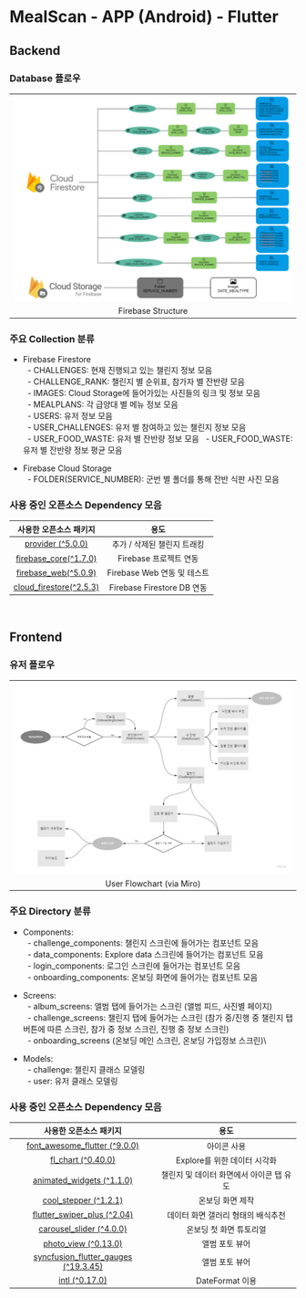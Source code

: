 # MealScan - APP (Android) - Flutter

## Backend


### Database 플로우

<table>
    <tr>
        <td width="100%">
            <img src="../asset/fbstructure.png">
        </td>
    </tr>
    <tr>
        <td align="center">
            <a>Firebase Structure</a>
        </td>
    </tr>
</table>

### 주요 Collection 분류
* Firebase Firestore\
&nbsp; - CHALLENGES: 현재 진행되고 있는 챌린지 정보 모음\
&nbsp; - CHALLENGE_RANK: 챌린지 별 순위표, 참가자 별 잔반량 모음\
&nbsp; - IMAGES: Cloud Storage에 들어가있는 사진들의 링크 및 정보 모음\
&nbsp; - MEALPLANS: 각 급양대 별 메뉴 정보 모음\
&nbsp; - USERS: 유저 정보 모음\
&nbsp; - USER_CHALLENGES: 유저 별 참여하고 있는 챌린지 정보 모음\
&nbsp; - USER_FOOD_WASTE: 유저 별 잔반량 정보 모음
&nbsp; - USER_FOOD_WASTE: 유저 별 잔반량 정보 평균 모음

* Firebase Cloud Storage\
&nbsp; - FOLDER(SERVICE_NUMBER): 군번 별 폴더를 통해 잔반 식판 사진 모음

### 사용 중인 오픈소스 Dependency 모음

|사용한 오픈소스 패키지|용도 
|:---:|:---:|
|[provider (^5.0.0)](https://pub.dev/packages/provider)| 추가 / 삭제된 챌린지 트래킹
|[firebase_core(^1.7.0)](https://pub.dev/packages/firebase_core)| Firebase 프로젝트 연동
|[firebase_web(^5.0.9)](https://pub.dev/packages/firebase_web)| Firebase Web 연동 및 테스트 
|[cloud_firestore(^2.5.3)](https://pub.dev/packages/cloud_firestore)| Firebase Firestore DB 연동
<br>

## Frontend


### 유저 플로우

<table>
    <tr>
        <td width="100%">
            <img src="../asset/ServiceFlowChart.jpg">
        </td>
    </tr>
    <tr>
        <td align="center">
            <a>User Flowchart (via Miro)</a>
        </td>
    </tr>
</table>

### 주요 Directory 분류
* Components:\
&nbsp; - challenge_components: 챌린지 스크린에 들어가는 컴포넌트 모음\
&nbsp; - data_components: Explore data 스크린에 들어가는 컴포넌트 모음\
&nbsp; - login_components: 로그인 스크린에 들어가는 컴포넌트 모음\
&nbsp; - onboarding_components: 온보딩 화면에 들어가는 컴포넌트 모음

* Screens:\
&nbsp; - album_screens: 앨범 탭에 들어가는 스크린 (앨범 피드, 사진별 페이지)\
&nbsp; - challenge_screens: 챌린지 탭에 들어가는 스크린 (참가 중/진행 중 챌린지 탭버튼에 따른 스크린, 참가 중 정보 스크린, 진행 중 정보 스크린)\
&nbsp; - onboarding_screens (온보딩 메인 스크린, 온보딩 가입정보 스크린)\

* Models:\
&nbsp; - challenge: 챌린지 클래스 모델링\
&nbsp; - user: 유저 클래스 모델링

### 사용 중인 오픈소스 Dependency 모음

|사용한 오픈소스 패키지|용도 
|:---:|:---:|
|[font_awesome_flutter (^9.0.0)](https://pub.dev/packages/font_awesome_flutter)| 아이콘 사용
|[fl_chart (^0.40.0)](https://pub.dev/packages/fl_chart)| Explore를 위한 데이터 시각화
|[animated_widgets (^1.1.0)](https://pub.dev/packages/animated_widgets) | 챌린지 및 데이터 화면에서 아이콘 탭 유도
|[cool_stepper (^1.2.1)](https://pub.dev/packages/cool_stepper) | 온보딩 화면 제작
|[flutter_swiper_plus (^2.04)](https://pub.dev/packages/flutter_swiper_plus) | 데이터 화면 갤러리 형태의 배식추천
|[carousel_slider (^4.0.0)](https://pub.dev/packages/carousel_slider) | 온보딩 첫 화면 튜토리얼
|[photo_view (^0.13.0)](https://pub.dev/packages/photo_view) | 앨범 포토 뷰어
|[syncfusion_flutter_gauges (^19.3.45)](https://pub.dev/packages/syncfusion_flutter_gauges) | 앨범 포토 뷰어
|[intl (^0.17.0)](https://pub.dev/packages/intl) | DateFormat 이용
